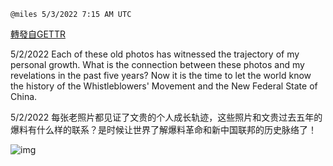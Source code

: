 
`@miles 5/3/2022 7:15 AM UTC`

[轉發自GETTR](https://gettr.com/post/p184hio1e73)

5/2/2022 Each of these old photos has witnessed the trajectory of my personal growth. What is the connection between these photos and my revelations in the past five years? Now it is the time to let the world know the history of the Whistleblowers' Movement and the New Federal State of China.

5/2/2022 每张老照片都见证了文贵的个人成长轨迹，这些照片和文贵过去五年的爆料有什么样的联系？是时候让世界了解爆料革命和新中国联邦的历史脉络了！


![img](https://media.gettr.com/group31/getter/2022/05/03/07/c94fd58d-b897-458a-7554-10f1dc575f7a/out.jpg)
